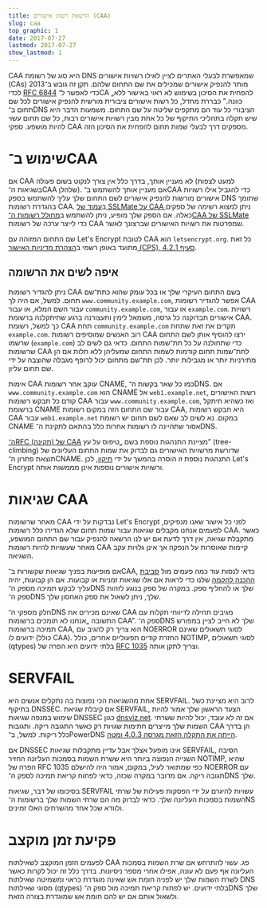 ```yaml
---
title: הרשאת רשות אישורים (CAA)
slug: caa
top_graphic: 1
date: 2017-07-27
lastmod: 2017-07-27
show_lastmod: 1
---
```



CAA היא סוג של רשומת DNS שמאפשרת לבעלי האתרים לציין לאילו רשויות אישורים (CAs) מותר להנפיק אישורים שמכילים את שם התחום שלהם. תקן זה גובש ב־2013 לכדי [RFC 6844](https://tools.ietf.org/html/rfc6844) כדי לאפשר ל־CA „להפחית את הסיכון בשימוש לא ראוי באישור ללא כוונה.” כבררת מחדל, כל רשות אישורים ציבורית מורשית להנפיק אישורים לכל שם תחום ב־DNS הציבורי כל עוד הם מתקפים שליטה על שם התחום. משמעות הדבר היא שיש תקלה בתהליכי התיקוף של כל אחת מבין רשויות אישורים רבות, כל שם תחום עשוי להיות מושפע. ספקי CAA מספקים דרך לבעלי שמות תחום להפחית את הסיכון הזה.

# שימוש ב־CAA

אם CAA לא מעניין אותך, בדרך כלל אין צורך לנקוט בשום פעולה (למעט לצפות בשגיאות ה־CAA שלהלן). אם מעניין אותך להשתמש ב־CAA כדי להגביל אילו רשויות אישורים מורשות להנפיק אישורים לשם התחום שלך עליך להשתמש בספק DNS שתומך בהגדרת רשומות CAA. ב[עמוד של SSLMate על CAA ](https://sslmate.com/caa/support) ניתן למצוא רשימה של ספקים כאלה. אם הספק שלך מופיע, ניתן להשתמש ב[מחולל רשומות ה־CAA של SSLMate](https://sslmate.com/caa/) כדי לייצר ערכה של רשומות CAA שמפרטות את רשויות האישורים שברצונך לאשר.

שם התחום המזוהה עם Let's Encrypt לטובת CAA הוא `letsencrypt.org`. כל זאת מתועד באופן רשמי ב[הצהרת מדיניות האישור (CPS), סעיף 4.2.1](/repository).

## איפה לשים את הרשומה

ניתן להגדיר רשומות CAA בשם התחום העיקרי שלך או בכל עומק שהוא כתת־שם תחום. למשל, אם היה לך `www.community.example.com`, אפשר להגדיר רשומות CAA עבור השם המלא, או עבור `community.example.com`, או עבור `example.com`. רשויות אישורים תבדוקנה כל גרסה, משמאל לימין ותעצורנה ברגע שתיתקלנה ברשומת CAA. כך למשל, רשומת CAA תחת `community.example.com` תקדים את זאת שתחת `example.com`. רוב האנשים שמוסיפים רשומות CAA ירצו להוסיף אותן לשם התחום שרשמו (`example.com`) כדי שתחולנה על כל תת־שמות התחום. כדאי גם לשים לב שרשומות CAA לתת־שמות תחום קודמות לשמות התחום שמעליהן ללא תלות אם הן מתירניות יותר או מגבילות יותר. לכן תת־שם מתחום יכול לרופף מגבלה שהוצבה על ידי שם תחום עליון.

אימות CAA עוקב אחר רשומות CNAME, כמו כל שאר בקשות ה־DNS. אם `www.community.example.com` הוא CNAME אל `web1.example.net`, רשות האישורים קודם כל תבקש רשומות CAA עבור `www.community.example.com`, ואז כשהיא תיתקל ברשומת CNAME עבור שם התחום הזה במקום רשומות CAA, היא תבקש רשומות CAA עבור `web1.example.net` במקום. נא לשים לב שאם לשם תחום יש רשומת CNAME אסור שתהיינה לו רשומות אחרות כלל בהתאם לתקינת ה־DNS.

[ה־RFC (תקינה) של CAA](https://tools.ietf.org/html/rfc6844) מציינת התנהגות נוספת בשם „טיפוס על עץ” (tree-climbing) שדורשת מרשויות האישורים גם לבדוק את שמות התחום העליונים של תוצאת פתרון ה־CNAME. התנהגות נוספת זו הוסרה בהמשך על ידי [תיקון](https://www.rfc-editor.org/errata/eid5065), לכן Let's Encrypt ורשויות אישורים נוספות אינן מממשות אותה.

# שגיאות CAA

מאחר שרשומות CAA נבדקות על ידי Let's Encrypt לפני כל אישור שאנו מנפיקים, לפעמים אנחנו מקבלים שגיאות עבור שמות תחום שלא הגדירו כלל רשומות CAA. כאשר מתקבלת שגיאה, אין דרך לדעת אם יש לנו הרשאה להנפיק עבור שם התחום המושפע, מאחר שעשויות להיות רשומות CAA קיימות שאוסרות על הנפקה אך אינן גלויות עקב השגיאה.

אם מופיעות בפניך שגיאות שקשורות ב־CAA, כדאי לנסות עוד כמה פעמים מול [סביבת ההכנה להקמה](/docs/staging-environment) שלנו כדי לראות אם אלו שגיאות זמניות או קבועות. אם הן קבועות, יהיה עליך לבקש תמיכה מספק ה־DNS שלך או להחליף ספק. במקרה של ספק בנוגע לזהות ספק ה־DNS שלך, ניתן לשאול את ספק האחסון שלך.

חלק מספקי ה־DNS שאינם מכירים את CAA מגיבים תחילה לדיווחי תקלות עם התשובה „אנחנו לא תומכים ברשומות CAA”. ספק ה־DNS שלך לא חייב לציין במפורש תמיכה ברשומות CAA, הוא צריך רק להגיב עם NOERROR לסוגי תשאולים שאינם ידועים לו (כולל CAA). החזרת קודים תפעוליים אחרים, כולל NOTIMP, לסוגי תשאולים (qtypes) בלתי ידועים היא הפרה של [RFC 1035](https://tools.ietf.org/html/rfc1035) וצריך לתקן אותה.

# SERVFAIL

אחת מהשגיאות הכי נפוצות בה נתקלים אנשים היא SERVFAIL. לרוב היא מציינת כשל בתיקוף DNSSEC. אם קיבלת שגיאת SERVFAIL, הצעד הראשון שלך אמור להיות שימוש במנפה שגיאות DNSSEC כגון [dnsviz.net](http://dnsviz.net/). אם זה לא עובד, יכול להיות ששרתי השמות שלך מייצרים חתימות שגויות רק כאשר התגובה ריקה. ותגובות CAA הן בדרך כלל ריקות.  למשל, ב־PowerDNS [הייתה את התקלה הזאת מגרסה 4.0.3 ומטה](https://community.letsencrypt.org/t/caa-servfail-changes/38298/2?u=jsha).

אם DNSSEC אינו מופעל אצלך אבל עדיין מתקבלות שגיאות SERVFAIL, הסיבה השנייה הנפוצה ביותר היא ששרת השמות בסמכות העליונה החזיר NOTIMP, שהיא הפרה של RFC 1035 כפי שמתואר לעיל, במקום, אמור היה להישלם NOERROR עם תגובה ריקה. אם מדובר במקרה שכזה, כדאי לפתוח קריאת תמיכה לספק ה־DNS שלך.

בסיכומו של דבר, שגיאות SERVFAIL עשויות להיגרם על ידי הפסקות פעילות של שרתי השמות בסמכות העליונה שלך. כדאי לבדוק מה הם שרתי השמות שלך ברשומות ה־NS ולוודא שכל אחד מהשרתים האלו זמינים.

# פקיעת זמן מוקצב

לפעמים הזמן המוקצב לשאילתות CAA פג. עשוי להתרחש אם שרת השמות בסמכות העליונה אף פעם לא עונה, אפילו אחרי מספר ניסיונות. בדרך כלל זה יכול לקרות כאשר לשרת השמות שלך יש לפניה חומת אש שאינה מוגדרת כראוי ומשמיטה שאילתות DNS מסוגי שאילתות (qtypes) בלתי ידועים. יש לפתוח קריאת תמיכה מול ספק ה־DNS שלך ולשאול אותם אם יש להם חומת אש שמוגדרת בצורה הזאת.
